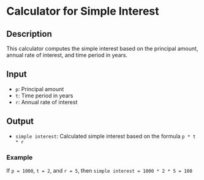 # Calculator for Simple Interest

## Description
This calculator computes the simple interest based on the principal amount, annual rate of interest, and time period in years.

## Input
- `p`: Principal amount
- `t`: Time period in years
- `r`: Annual rate of interest

## Output
- `simple interest`: Calculated simple interest based on the formula `p * t * r`

### Example
If `p = 1000`, `t = 2`, and `r = 5`, then `simple interest = 1000 * 2 * 5 = 100`

